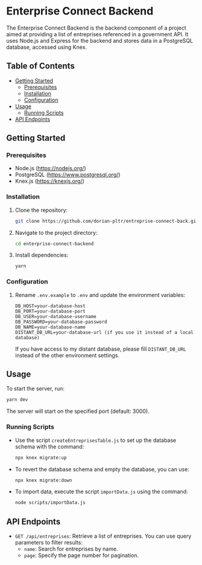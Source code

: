 # Enterprise Connect Backend

The Enterprise Connect Backend is the backend component of a project aimed at providing a list of entreprises referenced in a government API. It uses Node.js and Express for the backend and stores data in a PostgreSQL database, accessed using Knex.

## Table of Contents

- [Getting Started](#getting-started)
  - [Prerequisites](#prerequisites)
  - [Installation](#installation)
  - [Configuration](#configuration)
- [Usage](#usage)
  - [Running Scripts](#running-scripts)
- [API Endpoints](#api-endpoints)

## Getting Started

### Prerequisites

- Node.js (https://nodejs.org/)
- PostgreSQL (https://www.postgresql.org/)
- Knex.js (https://knexjs.org/)

### Installation

1. Clone the repository:

   ```bash
   git clone https://github.com/dorian-pltr/entreprise-connect-back.git
   ```

2. Navigate to the project directory:

   ```bash
   cd enterprise-connect-backend
   ```

3. Install dependencies:

   ```bash
   yarn
   ```

### Configuration

1. Rename `.env.example` to `.env` and update the environment variables:

   ```
   DB_HOST=your-database-host
   DB_PORT=your-database-port
   DB_USER=your-database-username
   DB_PASSWORD=your-database-password
   DB_NAME=your-database-name
   DISTANT_DB_URL=your-database-url (if you use it instead of a local database)
   ```

   If you have access to my distant database, please fill `DISTANT_DB_URL` instead of the other environment settings.

## Usage

To start the server, run:

```bash
yarn dev
```

The server will start on the specified port (default: 3000).

### Running Scripts

- Use the script `createEntreprisesTable.js` to set up the database schema with the command:
  ```bash
  npx knex migrate:up
  ```
- To revert the database schema and empty the database, you can use:
  ```bash
  npx knex migrate:down
  ```
- To import data, execute the script `importData.js` using the command:
  ```bash
  node scripts/importData.js
  ```

## API Endpoints

- `GET /api/entreprises`: Retrieve a list of entreprises. You can use query parameters to filter results:
    - `name`: Search for entreprises by name.
    - `page`: Specify the page number for pagination.